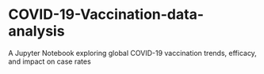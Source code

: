 # COVID-19-Vaccination-data-analysis
A Jupyter Notebook exploring global COVID-19 vaccination trends, efficacy, and impact on case rates
